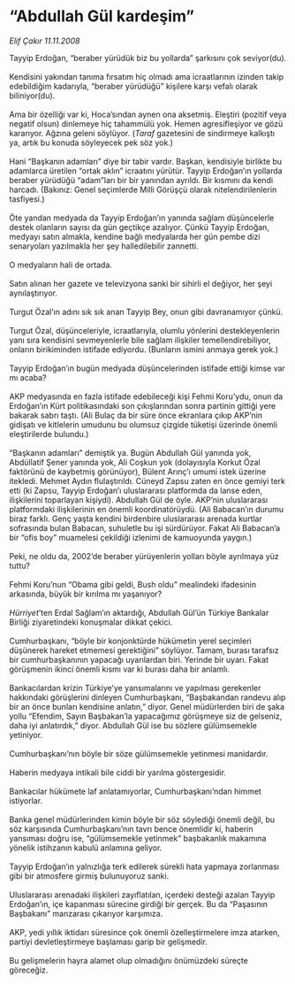 # “Abdullah Gül kardeşim”

*Elif Çakır 11.11.2008*

<div class="taraf_structure_2col_1zq">
<div class="margen_n">



 <p>Tayyip Erdoğan, “beraber yürüdük biz bu yollarda” şarkısını çok seviyor(du). <br/><br/>Kendisini yakından tanıma fırsatım hiç olmadı ama icraatlarının izinden takip edebildiğim kadarıyla, “beraber yürüdüğü” kişilere karşı vefalı olarak biliniyor(du). <br/><br/>Ama bir özelliği var ki, Hoca’sından aynen ona aksetmiş. Eleştiri (pozitif veya negatif olsun) dinlemeye hiç tahammülü yok. Hemen agresifleşiyor ve gözü kararıyor. Ağzına geleni söylüyor. (<i>Taraf</i> gazetesini de sindirmeye kalkıştı ya, artık bu konuda söyleyecek pek söz yok.) <br/><br/>Hani “Başkanın adamları” diye bir tabir vardır. Başkan, kendisiyle birlikte bu adamlarca üretilen “ortak aklın” icraatını yürütür. Tayyip Erdoğan’ın yollarda beraber yürüdüğü “adam”ları bir bir yanından ayrıldı. Bir kısmını da kendi harcadı. (Bakınız: Genel seçimlerde Milli Görüşçü olarak nitelendirilenlerin tasfiyesi.) <br/><br/>Öte yandan medyada da Tayyip Erdoğan’ın yanında sağlam düşüncelerle destek olanların sayısı da gün geçtikçe azalıyor. Çünkü Tayyip Erdoğan, medyayı satın almakla, kendine bağlı medyalarda her gün pembe dizi senaryoları yazılmakla her şey halledilebilir zannetti. <br/><br/>O medyaların hali de ortada. <br/><br/>Satın alınan her gazete ve televizyona sanki bir sihirli el değiyor, her şeyi aynılaştırıyor. <br/><br/>Turgut Özal’ın adını sık sık anan Tayyip Bey, onun gibi davranamıyor çünkü. <br/><br/>Turgut Özal, düşünceleriyle, icraatlarıyla, olumlu yönlerini destekleyenlerin yanı sıra kendisini sevmeyenlerle bile sağlam ilişkiler temellendirebiliyor, onların birikiminden istifade ediyordu. (Bunların ismini anmaya gerek yok.) <br/><br/>Tayyip Erdoğan’ın bugün medyada düşüncelerinden istifade ettiği kimse var mı acaba? <br/><br/>AKP medyasında en fazla istifade edebileceği kişi Fehmi Koru’ydu, onun da Erdoğan’ın Kürt politikasındaki son çıkışlarından sonra partinin gittiği yere bakarak sabrı taştı. (Ali Bulaç da bir süre önce ekranlara çıkıp AKP’nin gidişatı ve kitlelerin umudunu bu olumsuz çizgide tüketişi üzerinde önemli eleştirilerde bulundu.) <br/><br/>“Başkanın adamları” demiştik ya. Bugün Abdullah Gül yanında yok, Abdüllatif Şener yanında yok, Ali Coşkun yok (dolayısıyla Korkut Özal faktörünü de kaybetmiş görünüyor), Bülent Arınç’ı umumi istek üzerine itekledi. Mehmet Aydın flulaştırıldı. Cüneyd Zapsu zaten en önce gemiyi terk etti (ki Zapsu, Tayyip Erdoğan’ı uluslararası platformda da lanse eden, ilişkilerini toparlayan kişiydi). Abdullah Gül de öyle. AKP’nin uluslararası platformdaki ilişkilerinin en önemli koordinatörüydü. (Ali Babacan’ın durumu biraz farklı. Genç yaşta kendini birdenbire uluslararası arenada kurtlar sofrasında bulan Babacan, suhuletle bu işi sürdürüyor. Fakat Ali Babacan’a bir “ofis boy” muamelesi çekildiği izlenimi de kamuoyunda yaygın.) <br/><br/>Peki, ne oldu da, 2002’de beraber yürüyenlerin yolları böyle ayrılmaya yüz tuttu? <br/><br/>Fehmi Koru’nun “Obama gibi geldi, Bush oldu” mealindeki ifadesinin arkasında, büyük bir kırılma mı yaşanıyor? <i><br/><br/>Hürriyet</i>’ten Erdal Sağlam’ın aktardığı, Abdullah Gül’ün Türkiye Bankalar Birliği ziyaretindeki konuşmalar dikkat çekici. <br/><br/>Cumhurbaşkanı, “böyle bir konjonktürde hükümetin yerel seçimleri düşünerek hareket etmemesi gerektiğini” söylüyor. Tamam, burası tarafsız bir cumhurbaşkanının yapacağı uyarılardan biri. Yerinde bir uyarı. Fakat görüşmenin ikinci önemli kısmı var ki burası daha bir anlamlı. <br/><br/>Bankacılardan krizin Türkiye’ye yansımalarını ve yapılması gerekenler hakkındaki görüşlerini dinleyen Cumhurbaşkanı, “Başbakandan randevu alıp bir an önce bunları kendisine anlatın,” diyor. Genel müdürlerden biri de şaka yollu “Efendim, Sayın Başbakan’la yapacağımız görüşmeye siz de gelseniz, daha iyi anlatırdık,” diyor. Abdullah Gül ise bu sözlere gülümsemekle yetiniyor. <br/><br/>Cumhurbaşkanı’nın böyle bir söze gülümsemekle yetinmesi manidardır. <br/><br/>Haberin medyaya intikali bile ciddi bir yarılma göstergesidir. <br/><br/>Bankacılar hükümete laf anlatamıyorlar, Cumhurbaşkanı’ndan himmet istiyorlar. <br/><br/>Banka genel müdürlerinden kimin böyle bir söz söylediği önemli değil, bu söz karşısında Cumhurbaşkanı’nın tavrı bence önemlidir ki, haberin yansıması doğru ise, “gülümsemekle yetinmek” başbakanlık makamına yönelik istihzanın kabulü anlamına geliyor. <br/><br/>Tayyip Erdoğan’ın yalnızlığa terk edilerek sürekli hata yapmaya zorlanması gibi bir atmosfere girmiş bulunuyoruz sanki. <br/><br/>Uluslararası arenadaki ilişkileri zayıflatılan, içerdeki desteği azalan Tayyip Erdoğan’ın, içe kapanması sürecine girdiği bir gerçek. Bu da “Paşasının Başbakanı” manzarası çıkarıyor karşımıza. <br/><br/>AKP, yedi yıllık iktidarı süresince çok önemli özelleştirmelere imza atarken, partiyi devletleştirmeye başlaması garip bir gelişmedir. <br/><br/>Bu gelişmelerin hayra alamet olup olmadığını önümüzdeki süreçte göreceğiz.</p>

<br/>


<div id="taraf_not">
</div>

</div>


</div>
